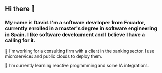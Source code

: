 ## Hi there 👋

### My name is David. I'm a software developer from Ecuador, currently enrolled in a master's degree in software engineering in Spain. I like software development and I believe I have a calling for it.

🔭 I'm working for a consulting firm with a client in the banking sector. I use microservices and public clouds to deploy them.

🌱 I’m currently learning reactive programming and some IA integrations.
<!--
**davidevunir/davidevunir** is a ✨ _special_ ✨ repository because its `README.md` (this file) appears on your GitHub profile.

Here are some ideas to get you started:

- 
-->
